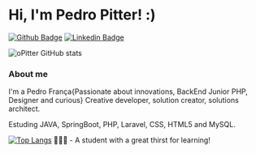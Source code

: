# Hi, I'm Pedro Pitter! :)

[![Github Badge](https://img.shields.io/badge/-Github-000?style=flat-square&logo=Github&logoColor=white&link=https://github.com/oPitter)](https://github.com/oPitter)
[![Linkedin Badge](https://img.shields.io/badge/-LinkedIn-blue?style=flat-square&logo=Linkedin&logoColor=white&link=https://www.linkedin.com/in/pedro-de-fran%C3%A7a-69599a170/)](https://www.linkedin.com/in/pedro-de-fran%C3%A7a-69599a170/)

![oPitter GitHub stats](https://github-readme-stats.vercel.app/api?username=oPitter&theme=dark&show_icons=true)
                    
### About me
I'm a Pedro França{Passionate about innovations, BackEnd Junior PHP, Designer and 
curious} Creative developer, solution creator, solutions architect.

  Estuding JAVA, SpringBoot, PHP, Laravel, CSS, HTML5 and MySQL.

[![Top Langs](https://github-readme-stats.vercel.app/api/top-langs/?username=oPitter&layout=compact)](https://github.com/anuraghazra/github-readme-stats)
 👨🏼‍🏫 - A student with a great thirst for learning!

